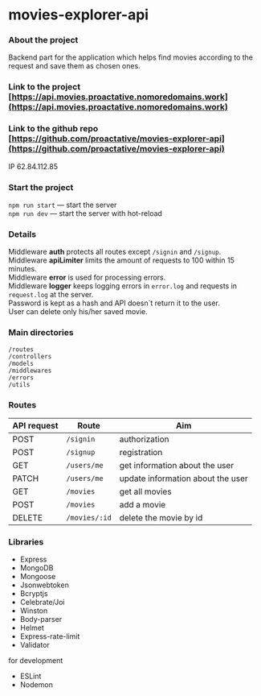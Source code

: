 # movies-explorer-api

### __About the project__
Backend part for the application which helps find movies according to the request and save them as chosen ones. 

### Link to the project [https://api.movies.proactative.nomoredomains.work](https://api.movies.proactative.nomoredomains.work)
### Link to the github repo [https://github.com/proactative/movies-explorer-api](https://github.com/proactative/movies-explorer-api)
IP 62.84.112.85

### __Start the project__

`npm run start` — start the server  <br/>
`npm run dev` — start the server with hot-reload


### __Details__
Middleware __auth__ protects all routes except `/signin` and `/signup`. <br/>
Middleware __apiLimiter__ limits the amount of requests to 100 within 15 minutes. <br/>
Middleware __error__ is used for processing errors.<br/>
Middleware __logger__ keeps logging errors in `error.log` and requests in `request.log` at the server.<br/>
Password is kept as a hash and API doesn`t return it to the user.<br/>
User can delete only his/her saved movie.

### __Main directories__

`/routes`  
`/controllers` <br/> 
`/models`  <br/>
`/middlewares` <br/>
`/errors`<br/>
`/utils`

### __Routes__
|API request| Route | Aim |
| ------------- | ------------- |------------- |
| POST |`/signin` | authorization|
| POST |`/signup` | registration|
| GET |`/users/me`|  get information about the user|
| PATCH |`/users/me`| update information about the user|
| GET |`/movies` | get all movies |
| POST |`/movies`  | add a movie |
| DELETE |`/movies/:id` | delete the movie by id |

### __Libraries__

- Express
- MongoDB
- Mongoose
- Jsonwebtoken
- Bcryptjs
- Celebrate/Joi
- Winston
- Body-parser
- Helmet
- Express-rate-limit
- Validator

for development
- ESLint
- Nodemon
